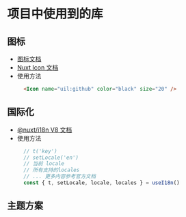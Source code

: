 # 项目中使用到的库

## 图标
- [图标文档](https://icones.js.org/)
- [Nuxt Icon 文档](https://nuxt.com/modules/icon)
- 使用方法
  ```html
    <Icon name="uil:github" color="black" size="20" />
  ```

## 国际化
- [@nuxt/i18n V8 文档](https://v8.i18n.nuxtjs.org/getting-started/setup)
- 使用方法
  ```typescript
    // t('key')
    // setLocale('en')
    // 当前 locale
    // 所有支持的locales
    // ... 更多内容参考官方文档
    const { t, setLocale, locale, locales } = useI18n()
  ```

## 主题方案